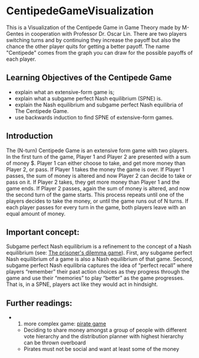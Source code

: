 # CentipedeGameVisualization

This is a Visualization of the Centipede Game in Game Theory made by M-Gentes in cooperation with Professor Dr. Oscar Lin.
There are two players switching turns and by
continuing they increase the payoff but also the chance the other player quits for getting a better
payoff. The name "Centipede" comes from the graph you can draw for the possible payoffs of each player.

## Learning Objectives of the Centipede Game

- explain what an extensive-form game is;
- explain what a subgame perfect Nash equilibrium (SPNE) is.
- explain the Nash equilibrium and subgame perfect Nash equilibria of The Centipede Game.
- use backwards induction to find SPNE of extensive-form games.

## Introduction

The (N-turn) Centipede Game is an extensive form game with two players. In the first turn of the game, Player 1 and Player 2 are presented with a sum of money $. Player 1 can either choose to take, and get more money than Player 2, or pass. If Player 1 takes the money the game is over. If Player 1 passes, the sum of money is altered and now Player 2 can decide to take or pass on it. If Player 2 takes, they get more money than Player 1 and the game ends. If Player 2 passes, again the sum of money is altered, and now the second turn of the game starts. This process repeats until one of the players decides to take the money, or until the game runs out of N turns. If each player passes for every turn in the game, both players leave with an equal amount of money.

## Important concept:

Subgame perfect Nash equilibrium is a refinement to the concept of a Nash equilibrium (see: [The prisoner's dilemma game](https://github.com/hbala1-source/AU-PrisonersDilemma)).  First, any subgame perfect Nash equilibrium of a game is also a Nash equilibrium of that game. Second, subgame perfect Nash equilibria captures the idea of “perfect recall” where players “remember” their past action choices as they progress through the game and use their “memories” to play “better” as the game progresses. That is, in a SPNE, players act like they would act in hindsight.

## Further readings:

- 1. more complex game: [pirate game](https://en.wikipedia.org/wiki/Pirate_game)
    - Deciding to share money amongst a group of people with different vote hierarchy and the distribution planner with highest hierarchy can be thrown overboard
    - Pirates must not be social and want at least some of the money